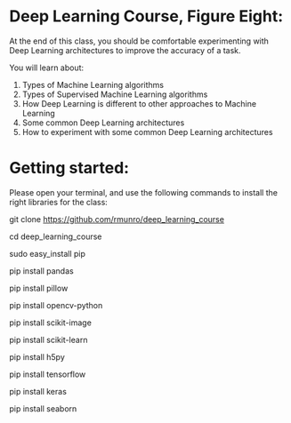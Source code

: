 # Deep Learning Course, Figure Eight:

At the end of this class, you should be comfortable experimenting with Deep Learning architectures to improve the accuracy of a task.

You will learn about:
1. Types of Machine Learning algorithms
2. Types of Supervised Machine Learning algorithms
3. How Deep Learning is different to other approaches to Machine Learning
4. Some common Deep Learning architectures
5. How to experiment with some common Deep Learning architectures


# Getting started:

Please open your terminal, and use the following commands to install the right libraries for the class:

git clone https://github.com/rmunro/deep_learning_course

cd deep_learning_course

sudo easy_install pip

pip install pandas

pip install pillow

pip install opencv-python

pip install scikit-image

pip install scikit-learn

pip install h5py

pip install tensorflow

pip install keras

pip install seaborn
 
 
